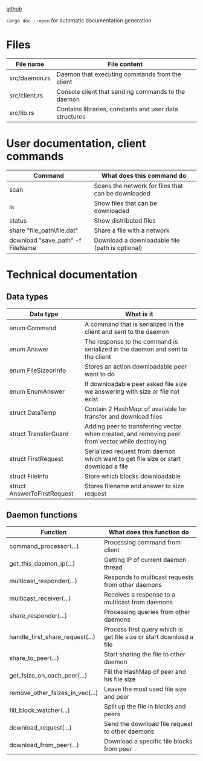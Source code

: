 [github](https://github.com/Neuroborus/p2p_file_sharing)

`cargo doc --open` for automatic documentation generation

Files
=======================================
File name           | File content
--------------------|----------------------
src/daemon.rs       | Daemon that executing commands from the client
src/client.rs       | Console client that sending commands to the daemon
src/lib.rs          | Contains libraries, constants and user data structures


User documentation, client commands
=======================================
Command                         | What does this command do
--------------------------------|----------------------
scan                            | Scans the network for files that can be downloaded
ls                              | Show files that can be downloaded
status                          | Show distributed files
share "file_path\file.dat"      | Share a file with a network
download "save_path" -f FileName| Download a downloadable file (path is optional)


Technical documentation
=======================================

Data types
---------------------------------------
Data type                       | What is it
--------------------------------|----------------------
enum Command                    | A command that is serialized in the client and sent to the daemon
enum Answer                     | The response to the command is serialized in the daemon and sent to the client
enum FileSizeorInfo             | Stores an action downloadable peer want to do
enum EnumAnswer                 | If downloadable peer asked file size we answering with size or file not exist
struct DataTemp                 | Contain 2 HashMap: of available for transfer and download files
struct TransferGuard            | Adding peer to transferring vector when created, and removing peer from vector while destroying
struct FirstRequest             | Serialized request from daemon which want to get file size or start download a file
struct FileInfo                 | Store which blocks downloadable
struct AnswerToFirstRequest     | Stores filename and answer to size request


Daemon functions
---------------------------------------
Function                        | What does this function do
--------------------------------|----------------------
command_processor(...)          | Processing command from client
get_this_daemon_ip(...)         | Getting IP of current daemon thread
multicast_responder(...)        | Responds to multicast requests from other daemons
multicast_receiver(...)         | Receives a response to a multicast from daemons
share_responder(...)            | Processing queries from other daemons
handle_first_share_request(...) | Process first query which is get file size or start download a file
share_to_peer(...)              | Start sharing the file to other daemon
get_fsize_on_each_peer(...)     | Fill the HashMap of peer and his file size
remove_other_fsizes_in_vec(...) | Leave the most used file size and peer
fill_block_watcher(...)         | Split up the file in blocks and peers
download_request(...)           | Send the download file request to other daemons
download_from_peer(...)         | Download a specific file blocks from peer
